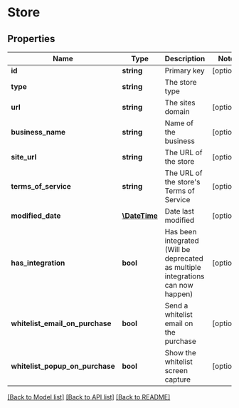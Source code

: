 # Store

## Properties
Name | Type | Description | Notes
------------ | ------------- | ------------- | -------------
**id** | **string** | Primary key | [optional] 
**type** | **string** | The store type | 
**url** | **string** | The sites domain | [optional] 
**business_name** | **string** | Name of the business | [optional] 
**site_url** | **string** | The URL of the store | [optional] 
**terms_of_service** | **string** | The URL of the store&#39;s Terms of Service | [optional] 
**modified_date** | [**\DateTime**](\DateTime.md) | Date last modified | [optional] 
**has_integration** | **bool** | Has been integrated (Will be deprecated as multiple integrations can now happen) | [optional] 
**whitelist_email_on_purchase** | **bool** | Send a whitelist email on the purchase | [optional] 
**whitelist_popup_on_purchase** | **bool** | Show the whitelist screen capture | [optional] 

[[Back to Model list]](../README.md#documentation-for-models) [[Back to API list]](../README.md#documentation-for-api-endpoints) [[Back to README]](../README.md)



